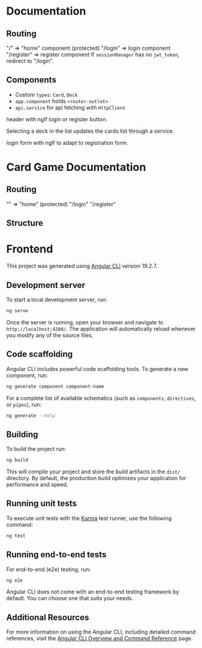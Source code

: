 # Documentation

## Routing

"/" => "home" component (protected)
"/login" => login component
"/register" => register component
If `sessionManager` has no `jwt_token`, redirect to "/login".

## Components

- Custom `types`: `Card`, `Deck`
- `app.component` holds `<router-outlet>`
- `api.service` for api fetching with `HttpClient`

header with ngIf login or register button.

Selecting a deck in the list updates the cards list through a service.

login form with ngIf to adapt to registration form.

# Card Game Documentation

## Routing

"" => "home" (protected)
"/login"
"/register"

## Structure

# Frontend

This project was generated using [Angular CLI](https://github.com/angular/angular-cli) version 19.2.7.

## Development server

To start a local development server, run:

```bash
ng serve
```

Once the server is running, open your browser and navigate to `http://localhost:4200/`. The application will automatically reload whenever you modify any of the source files.

## Code scaffolding

Angular CLI includes powerful code scaffolding tools. To generate a new component, run:

```bash
ng generate component component-name
```

For a complete list of available schematics (such as `components`, `directives`, or `pipes`), run:

```bash
ng generate --help
```

## Building

To build the project run:

```bash
ng build
```

This will compile your project and store the build artifacts in the `dist/` directory. By default, the production build optimizes your application for performance and speed.

## Running unit tests

To execute unit tests with the [Karma](https://karma-runner.github.io) test runner, use the following command:

```bash
ng test
```

## Running end-to-end tests

For end-to-end (e2e) testing, run:

```bash
ng e2e
```

Angular CLI does not come with an end-to-end testing framework by default. You can choose one that suits your needs.

## Additional Resources

For more information on using the Angular CLI, including detailed command references, visit the [Angular CLI Overview and Command Reference](https://angular.dev/tools/cli) page.
